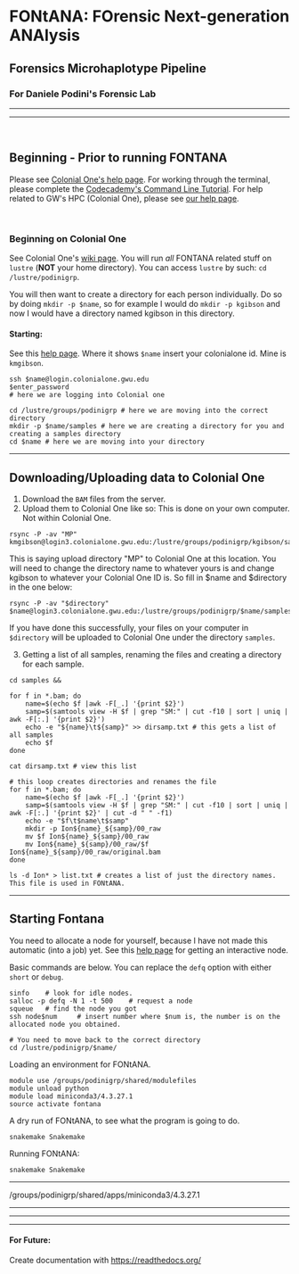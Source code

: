 # FONtANA: FOrensic Next-generation ANAlysis
## Forensics Microhaplotype Pipeline
### For Daniele Podini's Forensic Lab
---
---

<br />

## Beginning - Prior to running FONTANA
Please see [Colonial One's help page](https://colonialone.gwu.edu/getting-access/). For working through the terminal, please complete the [Codecademy's Command Line Tutorial](https://www.codecademy.com/learn/learn-the-command-line). For help related to GW's HPC (Colonial One), please see [our help page](https://gwcbi.github.io/HPC/).


<br />

### Beginning on Colonial One
See Colonial One's [wiki page](https://colonialone.gwu.edu/available-filesystems/). You will run *all* FONTANA related stuff on `lustre` (**NOT** your home directory). You can access `lustre` by such: `cd /lustre/podinigrp`.

You will then want to create a directory for each person individually. Do so by doing `mkdir -p $name`, so for example I would do `mkdir -p kgibson` and now I would have a directory named kgibson in this directory.

#### Starting:

See this [help page](https://colonialone.gwu.edu/quick-start/). Where it shows `$name` insert your colonialone id. Mine is `kmgibson`.
```
ssh $name@login.colonialone.gwu.edu
$enter_password
# here we are logging into Colonial one

cd /lustre/groups/podinigrp # here we are moving into the correct directory
mkdir -p $name/samples # here we are creating a directory for you and creating a samples directory
cd $name # here we are moving into your directory
```
---
## Downloading/Uploading data to Colonial One

1. Download the `BAM` files from the server.
2. Upload them to Colonial One like so:
This is done on your own computer. Not within Colonial One.
```
rsync -P -av "MP" kmgibson@login3.colonialone.gwu.edu:/lustre/groups/podinigrp/kgibson/samples

```
This is saying upload directory "MP" to Colonial One at this location. You will need to change the directory name to whatever yours is and change kgibson to whatever your Colonial One ID is. So fill in $name and $directory in the one below:
```
rsync -P -av "$directory" $name@login3.colonialone.gwu.edu:/lustre/groups/podinigrp/$name/samples
```

If you have done this successfully, your files on your computer in `$directory` will be uploaded to Colonial One under the directory `samples`.






3. Getting a list of all samples, renaming the files and creating a directory for each sample.
```
cd samples &&

for f in *.bam; do 
    name=$(echo $f |awk -F[_.] '{print $2}')
    samp=$(samtools view -H $f | grep "SM:" | cut -f10 | sort | uniq | awk -F[:.] '{print $2}')
    echo -e "${name}\t${samp}" >> dirsamp.txt # this gets a list of all samples
    echo $f
done

cat dirsamp.txt # view this list

# this loop creates directories and renames the file
for f in *.bam; do
    name=$(echo $f |awk -F[_.] '{print $2}')
    samp=$(samtools view -H $f | grep "SM:" | cut -f10 | sort | uniq | awk -F[:.] '{print $2}' | cut -d " " -f1)
    echo -e "$f\t$name\t$samp"
    mkdir -p Ion${name}_${samp}/00_raw
    mv $f Ion${name}_${samp}/00_raw
    mv Ion${name}_${samp}/00_raw/$f Ion${name}_${samp}/00_raw/original.bam
done

ls -d Ion* > list.txt # creates a list of just the directory names. This file is used in FONtANA.
```

---

## Starting Fontana
You need to allocate a node for yourself, because I have not made this automatic (into a job) yet. See this [help page](https://github.com/gwcbi/HPC/blob/master/interactive_jobs.md) for getting an interactive node.

Basic commands are below. You can replace the `defq` option with either `short` or `debug`.
```
sinfo    # look for idle nodes.
salloc -p defq -N 1 -t 500    # request a node
squeue   # find the node you got
ssh node$num     # insert number where $num is, the number is on the allocated node you obtained.

# You need to move back to the correct directory
cd /lustre/podinigrp/$name/
```

Loading an environment for FONtANA.
```
module use /groups/podinigrp/shared/modulefiles
module unload python
module load miniconda3/4.3.27.1
source activate fontana
```

A dry run of FONtANA, to see what the program is going to do.
```
snakemake Snakemake
```

Running FONtANA:
```
snakemake Snakemake
```



---

/groups/podinigrp/shared/apps/miniconda3/4.3.27.1
<br />

---
---
---

#### For Future:
Create documentation with https://readthedocs.org/
